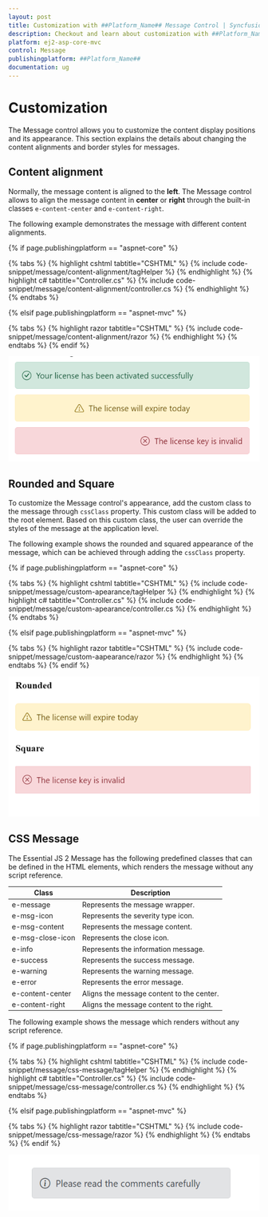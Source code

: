 ```yaml
---
layout: post
title: Customization with ##Platform_Name## Message Control | Syncfusion
description: Checkout and learn about customization with ##Platform_Name## Message control of Syncfusion Essential JS 2 and more details.
platform: ej2-asp-core-mvc
control: Message
publishingplatform: ##Platform_Name##
documentation: ug
---
```


# Customization

The Message control allows you to customize the content display positions and its appearance. This section explains the details about changing the content alignments and border styles for messages.

## Content alignment

Normally, the message content is aligned to the **left**. The Message control allows to align the message content in **center** or **right** through the built-in classes `e-content-center` and `e-content-right`.

The following example demonstrates the message with different content alignments.

{% if page.publishingplatform == "aspnet-core" %}

{% tabs %}
{% highlight cshtml tabtitle="CSHTML" %}
{% include code-snippet/message/content-alignment/tagHelper %}
{% endhighlight %}
{% highlight c# tabtitle="Controller.cs" %}
{% include code-snippet/message/content-alignment/controller.cs %}
{% endhighlight %}
{% endtabs %}

{% elsif page.publishingplatform == "aspnet-mvc" %}

{% tabs %}
{% highlight razor tabtitle="CSHTML" %}
{% include code-snippet/message/content-alignment/razor %}
{% endhighlight %}
{% endtabs %}
{% endif %}

![ASP.NET MVC Message Content Alignment](images/message-content-alignment.png)

## Rounded and Square

To customize the Message control's appearance, add the custom class to the message through `cssClass` property. This custom class will be added to the root element. Based on this custom class, the user can override the styles of the message at the application level.

The following example shows the rounded and squared appearance of the message, which can be achieved through adding the `cssClass` property.

{% if page.publishingplatform == "aspnet-core" %}

{% tabs %}
{% highlight cshtml tabtitle="CSHTML" %}
{% include code-snippet/message/custom-apearance/tagHelper %}
{% endhighlight %}
{% highlight c# tabtitle="Controller.cs" %}
{% include code-snippet/message/custom-apearance/controller.cs %}
{% endhighlight %}
{% endtabs %}

{% elsif page.publishingplatform == "aspnet-mvc" %}

{% tabs %}
{% highlight razor tabtitle="CSHTML" %}
{% include code-snippet/message/custom-aapearance/razor %}
{% endhighlight %}
{% endtabs %}
{% endif %}

![Message Custom Appearance](images/message-rounded-square.png)

## CSS Message

The Essential JS 2 Message has the following predefined classes that can be defined in the HTML elements, which renders the message without any script reference.

| Class | Description |
| -------- | -------- |
| e-message | Represents the message wrapper. |
| e-msg-icon | Represents the severity type icon. |
| e-msg-content | Represents the message content. |
| e-msg-close-icon | Represents the close icon. |
| e-info | Represents the information message. |
| e-success | Represents the success message. |
| e-warning | Represents the warning message. |
| e-error | Represents the error message. |
| e-content-center | Aligns the message content to the center. |
| e-content-right | Aligns the message content to the right. |

The following example shows the message which renders without any script reference.

{% if page.publishingplatform == "aspnet-core" %}

{% tabs %}
{% highlight cshtml tabtitle="CSHTML" %}
{% include code-snippet/message/css-message/tagHelper %}
{% endhighlight %}
{% highlight c# tabtitle="Controller.cs" %}
{% include code-snippet/message/css-message/controller.cs %}
{% endhighlight %}
{% endtabs %}

{% elsif page.publishingplatform == "aspnet-mvc" %}

{% tabs %}
{% highlight razor tabtitle="CSHTML" %}
{% include code-snippet/message/css-message/razor %}
{% endhighlight %}
{% endtabs %}
{% endif %}

![Message Control](images/message-default.png)